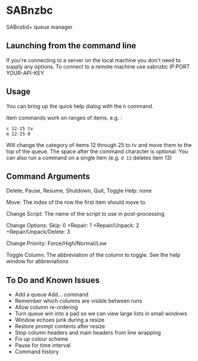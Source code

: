 SABnzbc
===============

SABnzbd+ queue manager

Launching from the command line
--------------------------------

If you're connecting to a server on the local machine you don't need to supply any options.
To connect to a remote machine use sabnzbc IP:PORT YOUR-API-KEY

Usage
-----

You can bring up the quick help dialog with the `h` command.

Item commands work on ranges of items. e.g. :

	c 12-25 tv
	m 12-25 0

Will change the category of items 12 through 25 to tv and move them to the top of the queue.
The space after the command character is optional.
You can also run a command on a single item (e.g. `d 13` deletes item 13)

Command Arguments
----------------------

Delete, Pause, Resume, Shutdown, Quit, Toggle Help: none

Move: The index of the row the first item should move to.

Change Script: The name of the script to use in post-processing

Change Options: Skip: 0
+Repair: 1
+Repair/Unpack: 2
+Repair/Unpack/Delete: 3

Change Priority: Force/High/Normal/Low

Toggle Column: The abbreviation of the column to toggle. See the help window for abbreviations

To Do and Known Issues
----------------------
* Add a queue Add... command
* Remember which columns are visible between runs
* Allow column re-ordering
* Turn queue win into a pad so we can view large lists in small windows
* Window echoes junk during a resize
* Restore prompt contents after resize
* Stop column headers and main headers from line wrapping
* Fix up colour scheme
* Pause for time interval
* Command history

